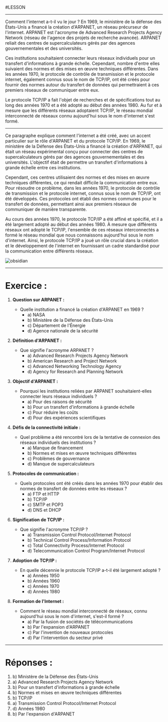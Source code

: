 #LESSON 

---
Comment l'internet a-t-il vu le jour ? En 1969, le ministère de la défense des États-Unis a financé la création d'ARPANET, un réseau précurseur de l'internet. ARPANET est l'acronyme de Advanced Research Projects Agency Network (réseau de l'agence des projets de recherche avancée). ARPANET reliait des centres de supercalculateurs gérés par des agences gouvernementales et des universités.

Ces institutions souhaitaient connecter leurs réseaux individuels pour un transfert d'informations à grande échelle. Cependant, nombre d'entre elles suivaient des normes et des mises en œuvre techniques différentes. Dans les années 1970, le protocole de contrôle de transmission et le protocole internet, également connus sous le nom de TCP/IP, ont été créés pour fournir des normes autour du transfert de données qui permettraient à ces premiers réseaux de communiquer entre eux.

Le protocole TCP/IP a fait l'objet de recherches et de spécifications tout au long des années 1970 et a été adopté au début des années 1980. Au fur et à mesure que les différents réseaux adoptaient TCP/IP, le réseau mondial interconnecté de réseaux connu aujourd'hui sous le nom d'internet s'est formé.

---
Ce paragraphe explique comment l'internet a été créé, avec un accent particulier sur le rôle d'ARPANET et du protocole TCP/IP. En 1969, le ministère de la Défense des États-Unis a financé la création d'ARPANET, qui était un réseau expérimental conçu pour connecter des centres de supercalculateurs gérés par des agences gouvernementales et des universités. L'objectif était de permettre un transfert d'informations à grande échelle entre ces institutions.

Cependant, ces centres utilisaient des normes et des mises en œuvre techniques différentes, ce qui rendait difficile la communication entre eux. Pour résoudre ce problème, dans les années 1970, le protocole de contrôle de transmission et le protocole internet, connus sous le nom de TCP/IP, ont été développés. Ces protocoles ont établi des normes communes pour le transfert de données, permettant ainsi aux premiers réseaux de communiquer de manière transparente.

Au cours des années 1970, le protocole TCP/IP a été affiné et spécifié, et il a été largement adopté au début des années 1980. À mesure que différents réseaux ont adopté le TCP/IP, l'ensemble de ces réseaux interconnectés a formé le réseau mondial que nous connaissons aujourd'hui sous le nom d'internet. Ainsi, le protocole TCP/IP a joué un rôle crucial dans la création et le développement de l'internet en fournissant un cadre standardisé pour la communication entre différents réseaux.

![obsidian](https://content.codecademy.com/courses/updated_images/Early_ARPANET_institutions_Updated_1-01.svg)

---
# Exercice :

1. **Question sur ARPANET :**
   - Quelle institution a financé la création d'ARPANET en 1969 ?
     - a) NASA
     - b) Ministère de la Défense des États-Unis
     - c) Département de l'Énergie
     - d) Agence nationale de la sécurité

2. **Définition d'ARPANET :**
   - Que signifie l'acronyme ARPANET ?
     - a) Advanced Research Projects Agency Network
     - b) American Research and Project Network
     - c) Advanced Networking Technology Agency
     - d) Agency for Research and Planning Network

3. **Objectif d'ARPANET :**
   - Pourquoi les institutions reliées par ARPANET souhaitaient-elles connecter leurs réseaux individuels ?
     - a) Pour des raisons de sécurité
     - b) Pour un transfert d'informations à grande échelle
     - c) Pour réduire les coûts
     - d) Pour des expériences scientifiques

4. **Défis de la connectivité initiale :**
   - Quel problème a été rencontré lors de la tentative de connexion des réseaux individuels des institutions ?
     - a) Manque de financement
     - b) Normes et mises en œuvre techniques différentes
     - c) Problèmes de gouvernance
     - d) Manque de supercalculateurs

5. **Protocoles de communication :**
   - Quels protocoles ont été créés dans les années 1970 pour établir des normes de transfert de données entre les réseaux ?
     - a) FTP et HTTP
     - b) TCP/IP
     - c) SMTP et POP3
     - d) DNS et DHCP

6. **Signification de TCP/IP :**
   - Que signifie l'acronyme TCP/IP ?
     - a) Transmission Control Protocol/Internet Protocol
     - b) Technical Control Process/Information Protocol
     - c) Total Connectivity Process/Internet Protocol
     - d) Telecommunication Control Program/Internet Protocol

7. **Adoption de TCP/IP :**
   - En quelle décennie le protocole TCP/IP a-t-il été largement adopté ?
     - a) Années 1950
     - b) Années 1960
     - c) Années 1970
     - d) Années 1980

8. **Formation de l'Internet :**
   - Comment le réseau mondial interconnecté de réseaux, connu aujourd'hui sous le nom d'internet, s'est-il formé ?
     - a) Par la fusion de sociétés de télécommunications
     - b) Par l'expansion d'ARPANET
     - c) Par l'invention de nouveaux protocoles
     - d) Par l'intervention du secteur privé

---
# Réponses :

1. b) Ministère de la Défense des États-Unis
2. a) Advanced Research Projects Agency Network
3. b) Pour un transfert d'informations à grande échelle
4. b) Normes et mises en œuvre techniques différentes
5. b) TCP/IP
6. a) Transmission Control Protocol/Internet Protocol
7. d) Années 1980
8. b) Par l'expansion d'ARPANET